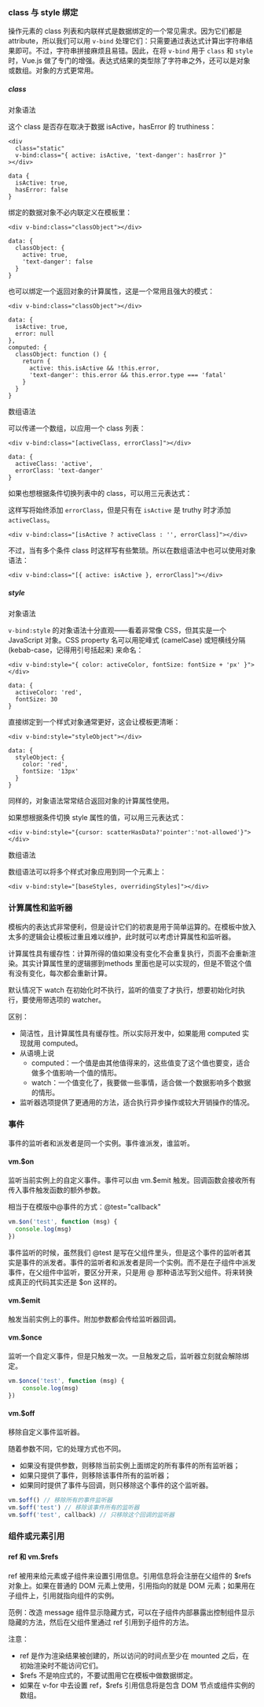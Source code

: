 ### class 与 style 绑定

操作元素的 class 列表和内联样式是数据绑定的一个常见需求。因为它们都是 attribute，所以我们可以用 `v-bind` 处理它们：只需要通过表达式计算出字符串结果即可。不过，字符串拼接麻烦且易错。因此，在将 `v-bind` 用于 `class` 和 `style` 时，Vue.js 做了专门的增强。表达式结果的类型除了字符串之外，还可以是对象或数组。对象的方式更常用。

##### class

对象语法

这个 class 是否存在取决于数据 isActive，hasError 的 truthiness：

```vue
<div
  class="static"
  v-bind:class="{ active: isActive, 'text-danger': hasError }"
></div>

data {
  isActive: true,
  hasError: false
}
```

绑定的数据对象不必内联定义在模板里：

```vue
<div v-bind:class="classObject"></div>

data: {
  classObject: {
    active: true,
    'text-danger': false
  }
}
```

也可以绑定一个返回对象的计算属性，这是一个常用且强大的模式：

```vue
<div v-bind:class="classObject"></div>

data: {
  isActive: true,
  error: null
},
computed: {
  classObject: function () {
    return {
      active: this.isActive && !this.error,
      'text-danger': this.error && this.error.type === 'fatal'
    }
  }
}
```

数组语法

可以传递一个数组，以应用一个 class 列表：

```vue
<div v-bind:class="[activeClass, errorClass]"></div>

data: {
  activeClass: 'active',
  errorClass: 'text-danger'
}
```

如果也想根据条件切换列表中的 class，可以用三元表达式：

这样写将始终添加 `errorClass`，但是只有在 `isActive` 是 truthy 时才添加 `activeClass`。

```vue
<div v-bind:class="[isActive ? activeClass : '', errorClass]"></div>
```

不过，当有多个条件 class 时这样写有些繁琐。所以在数组语法中也可以使用对象语法：

```vue
<div v-bind:class="[{ active: isActive }, errorClass]"></div>
```

##### style

对象语法

`v-bind:style` 的对象语法十分直观——看着非常像 CSS，但其实是一个 JavaScript 对象。CSS property 名可以用驼峰式 (camelCase) 或短横线分隔 (kebab-case，记得用引号括起来) 来命名：

```vue
<div v-bind:style="{ color: activeColor, fontSize: fontSize + 'px' }"></div>

data: {
  activeColor: 'red',
  fontSize: 30
}
```

直接绑定到一个样式对象通常更好，这会让模板更清晰：

```vue
<div v-bind:style="styleObject"></div>

data: {
  styleObject: {
    color: 'red',
    fontSize: '13px'
  }
}
```

同样的，对象语法常常结合返回对象的计算属性使用。

如果想根据条件切换 style 属性的值，可以用三元表达式：

```vue
<div v-bind:style="{cursor: scatterHasData?'pointer':'not-allowed'}"></div>
```

数组语法

数组语法可以将多个样式对象应用到同一个元素上：

```vue
<div v-bind:style="[baseStyles, overridingStyles]"></div>
```



### 计算属性和监听器

模板内的表达式非常便利，但是设计它们的初衷是用于简单运算的。在模板中放入太多的逻辑会让模板过重且难以维护，此时就可以考虑计算属性和监听器。

计算属性具有缓存性：计算所得的值如果没有变化不会重复执行，页面不会重新渲染。其实计算属性里的逻辑挪到methods 里面也是可以实现的，但是不管这个值有没有变化，每次都会重新计算。

默认情况下 watch 在初始化时不执行，监听的值变了才执行，想要初始化时执行，要使用带选项的 watcher。

区别：

* 简洁性，且计算属性具有缓存性。所以实际开发中，如果能用 computed 实现就用 computed。
* 从语境上说
  * computed：一个值是由其他值得来的，这些值变了这个值也要变，适合做多个值影响一个值的情形。
  * watch：一个值变化了，我要做一些事情，适合做一个数据影响多个数据的情形。
* 监听器选项提供了更通用的方法，适合执行异步操作或较大开销操作的情况。



### 事件

事件的监听者和派发者是同一个实例。事件谁派发，谁监听。

#### vm.$on

监听当前实例上的自定义事件。事件可以由 vm.$emit 触发。回调函数会接收所有传入事件触发函数的额外参数。

相当于在模版中@事件的方式：@test="callback"

```js
vm.$on('test', function (msg) {
  console.log(msg)
})
```

事件监听的时候，虽然我们 @test 是写在父组件里头，但是这个事件的监听者其实是事件的派发者。事件的监听者和派发者是同一个实例。而不是在子组件中派发事件，在父组件中监听，要区分开来，只是用 @ 那种语法写到父组件。将来转换成真正的代码其实还是 $on 这样的。

#### vm.$emit

触发当前实例上的事件。附加参数都会传给监听器回调。

#### vm.$once

监听一个自定义事件，但是只触发一次。一旦触发之后，监听器立刻就会解除绑定。

```js
vm.$once('test', function (msg) { 
	console.log(msg) 
})
```

#### vm.$off

移除自定义事件监听器。

随着参数不同，它的处理方式也不同。

* 如果没有提供参数，则移除当前实例上面绑定的所有事件的所有监听器；
* 如果只提供了事件，则移除该事件所有的监听器；
* 如果同时提供了事件与回调，则只移除这个事件的这个监听器。

```js
vm.$off() // 移除所有的事件监听器 
vm.$off('test') // 移除该事件所有的监听器 
vm.$off('test', callback) // 只移除这个回调的监听器
```



### 组件或元素引用

#### ref 和 vm.$refs

ref 被用来给元素或子组件来设置引用信息。引用信息将会注册在父组件的 $refs 对象上。如果在普通的 DOM 元素上使用，引用指向的就是 DOM 元素；如果用在子组件上，引用就指向组件的实例。

范例：改造 message 组件显示隐藏方式，可以在子组件内部暴露出控制组件显示隐藏的方法，然后在父组件里通过 ref 引用到子组件的方法。

注意：

* ref 是作为渲染结果被创建的，所以访问的时间点至少在 mounted 之后，在初始渲染时不能访问它们。
* $refs 不是响应式的，不要试图用它在模板中做数据绑定。 
* 如果在 v-for 中去设置 ref，$refs 引用信息将是包含 DOM 节点或组件实例的数组。